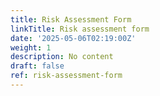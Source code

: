```yaml
---
title: Risk Assessment Form
linkTitle: Risk assessment form
date: '2025-05-06T02:19:00Z'
weight: 1
description: No content
draft: false
ref: risk-assessment-form
---
```


